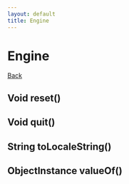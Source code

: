 ```yaml
---
layout: default
title: Engine
---
```

# Engine
[Back](index.html)
## **Void** reset()

## **Void** quit()

## **String** toLocaleString()

## **ObjectInstance** valueOf()

